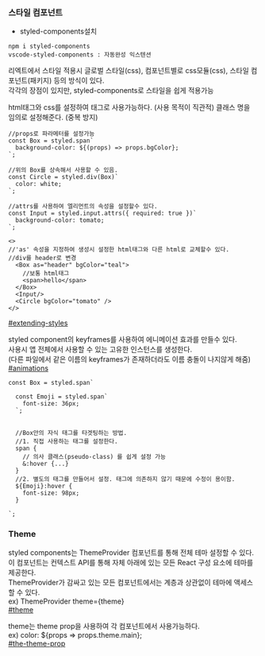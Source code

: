 ### 스타일 컴포넌트  

- styled-components설치
```javascript:title
npm i styled-components
vscode-styled-components : 자동완성 익스텐션
```
리엑트에서 스타일 적용시 글로벌 스타일(css), 컴포넌트별로 css모듈(css),  스타일 컴포넌트(패키지) 등의 방식이 있다.  
각각의 장점이 있지만, styled-components로 스타일을 쉽게 적용가능 

html태그와 css를 설정하여 태그로 사용가능하다. (사용 목적이 직관적)
클래스 명을 임의로 설정해준다. (중복 방지)
```javascript:title
//props로 파라메터를 설정가능
const Box = styled.span`
  background-color: ${(props) => props.bgColor};
`;

//위의 Box를 상속해서 사용할 수 있음.
const Circle = styled.div(Box)`
  color: white;
`;

//attrs를 사용하여 엘리먼트의 속성을 설정할수 있다.
const Input = styled.input.attrs({ required: true })`
  background-color: tomato;
`;

<>
//'as' 속성을 지정하여 생성시 설정한 html태그와 다른 html로 교체할수 있다.
//div를 header로 변경
  <Box as="header" bgColor="teal">
    //보통 html태그
    <span>hello</span>
  </Box>
  <Input/>
  <Circle bgColor="tomato" />
</>
```
[#extending-styles](https://styled-components.com/docs/basics#extending-styles)

styled component의 keyframes를 사용하여 에니메이션 효과를 만들수 있다.  
사용시 앱 전체에서 사용할 수 있는 고유한 인스턴스를 생성한다.  
(다른 파일에서 같은 이름의 keyframes가 존재하더라도 이름 충돌이 나지않게 해줌)  
[#animations](https://styled-components.com/docs/basics#animations)

```javascript:title
const Box = styled.span`

  const Emoji = styled.span`
    font-size: 36px;
  `; 
   
   
  //Box안의 자식 태그를 타겟팅하는 방법.
  //1. 직접 사용하는 태그를 설정한다.  
  span {
    // 의사 클래스(pseudo-class) 를 쉽게 설정 가능 
    &:hover {...}
  }
  //2. 별도의 태그를 만들어서 설정. 태그에 의존하지 않기 때문에 수정이 용이함.
  ${Emoji}:hover {
    font-size: 98px;
  }
  
`;
```

### Theme
styled components는 ThemeProvider 컴포넌트를 통해 전체 테마 설정할 수 있다.  
이 컴포넌트는 컨텍스트 API를 통해 자체 아래에 있는 모든 React 구성 요소에 테마를 제공한다.  
ThemeProvider가 감싸고 있는 모든 컴포넌트에서는 계층과 상관없이 테마에 액세스할 수 있다.  
ex) ThemeProvider theme={theme}  
[#theme](https://styled-components.com/docs/advanced)

theme는 theme prop을 사용하여 각 컴포넌트에서 사용가능하다.  
ex) color: ${props => props.theme.main};  
[#the-theme-prop](https://styled-components.com/docs/advanced#the-theme-prop)
